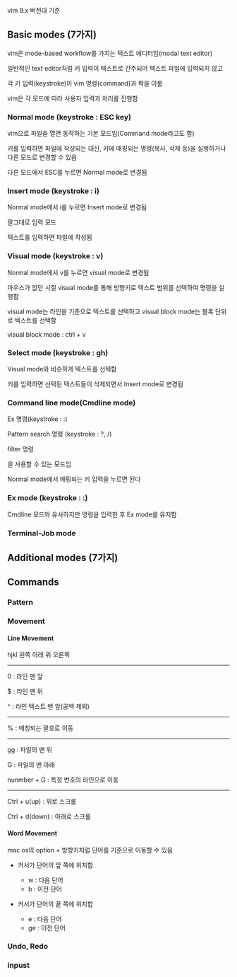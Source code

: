 vim 9.x 버전대 기준

## Basic modes (7가지)

vim은 mode-based workflow를 가지는 텍스트 에디터임(modal text editor)

일반적인 text editor처럼 키 입력이 텍스트로 간주되어 텍스트 파일에 입력되지 않고

각 키 입력(keystroke)이 vim 명령(command)과 짝을 이룸 

vim은 각 모드에 따라 사용자 입력과 처리를 진행함

### Normal mode (keystroke : ESC key)

vim으로 파일을 열면 동작하는 기본 모드임(Command mode라고도 함)

키를 입력하면 파일에 작성되는 대신, 키에 매핑되는 명령(복사, 삭제 등)을 실행하거나 다른 모드로 변경할 수 있음

다른 모드에서 ESC를 누르면 Normal mode로 변경됨

### Insert mode (keystroke : i)

Normal mode에서 i를 누르면 Insert mode로 변경됨

말그대로 입력 모드

텍스트를 입력하면 파일에 작성됨

### Visual mode (keystroke : v)

Normal mode에서 v를 누르면 visual mode로 변경됨

마우스가 없던 시절 visual mode를 통해 방향키로 텍스트 범위를 선택하여 명령을 실행함

visual mode는 라인을 기준으로 텍스트를 선택하고 visual block mode는 블록 단위로 텍스트를 선택함

visual block mode : ctrl + v

### Select mode (keystroke : gh)

Visual mode와 비슷하게 텍스트를 선택함

키를 입력하면 선택된 텍스트들이 삭제되면서 Insert mode로 변경됨

### Command line mode(Cmdline mode)

Ex 명령(keystroke : :)

Pattern search 명령 (keystroke : ?, /)

filter 명령

을 사용할 수 있는 모드임

Normal mode에서 매핑되는 키 입력을 누르면 된다

### Ex mode (keystroke : :)

Cmdline 모드와 유사하지만 명령을 입력한 후 Ex mode를 유지함

### Terminal-Job mode

## Additional modes (7가지)


## Commands

### Pattern

### Movement

#### Line Movement

hjkl 왼쪽 아래 위 오른쪽

---

0 : 라인 맨 앞 

$ : 라인 맨 뒤

^ : 라인 텍스트 맨 앞(공백 제외)  

---

% : 매칭되는 괄호로 이동

---

gg : 파일의 맨 위

G : 파일의 맨 아래

nunmber + G : 특정 번호의 라인으로 이동

---

Ctrl + u(up) : 위로 스크롤

Ctrl + d(down) : 아래로 스크롤

#### Word Movement

mac os의 option + 방향키처럼 단어를 기준으로 이동할 수 있음

* 커서가 단어의 앞 쪽에 위치함
    * w : 다음 단어
     * b : 이전 단어

* 커서가 단어의 끝 쪽에 위치함
    * e : 다음 단어
    * ge : 이전 단어

### Undo, Redo

### inpust
